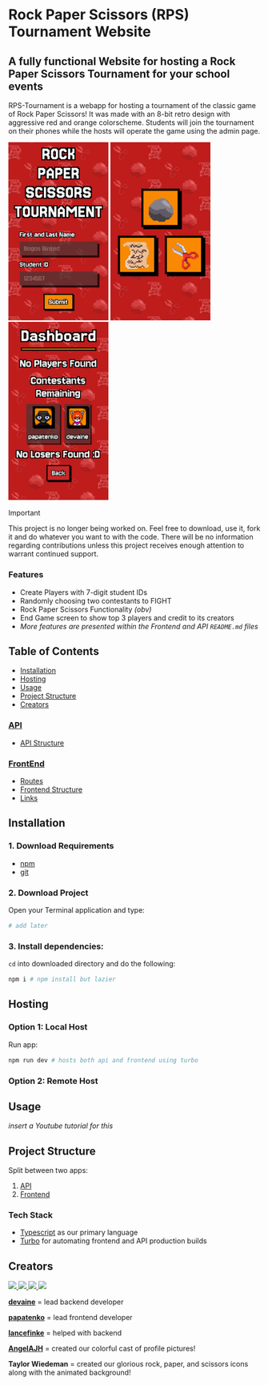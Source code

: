# Rock Paper Scissors (RPS) Tournament Website

## A fully functional Website for hosting a Rock Paper Scissors Tournament for your school events

RPS-Tournament is a webapp for hosting a tournament of the classic game of Rock Paper Scissors! It was made with an 8-bit retro design with aggressive red and orange colorscheme. Students will join the tournament on their phones while the hosts will operate the game using the admin page.

<img src="./screenshots/landing.png" width="200" alt="Landing Page">
<img src="./screenshots/play.png" width="200" alt="Play Page">
<img src="./screenshots/dashboard.png" width="200" alt="Dashboard Page">

> [!IMPORTANT]
> This project is no longer being worked on. Feel free to download, use it, fork it and do whatever you want to with the code. There will be no information regarding contributions unless this project receives enough attention to warrant continued support.

### Features

- Create Players with 7-digit student IDs
- Randomly choosing two contestants to FIGHT
- Rock Paper Scissors Functionality _(obv)_
- End Game screen to show top 3 players and credit to its creators
- _More features are presented within the Frontend and API `README.md` files_

## Table of Contents

- [Installation](#installation)
- [Hosting](#hosting)
- [Usage](#usage)
- [Project Structure](#project-structure)
- [Creators](#creators)

### [API](./apps/api/README.md)

- [API Structure](./apps/api/README.md#api-structure)

### [FrontEnd](./apps/frontend/README.md)

- [Routes](./apps/frontend/README.md#routes)
- [Frontend Structure](./apps/frontend/README.md#frontend-structure)
- [Links](./apps/frontend/README.md#links)

## Installation

### 1. Download Requirements

- [npm](https://docs.npmjs.com/downloading-and-installing-node-js-and-npm)
- [git](https://git-scm.com/downloads)

### 2. Download Project

Open your Terminal application and type:

```sh
# add later
```

### 3. Install dependencies:

`cd` into downloaded directory and do the following:

```sh
npm i # npm install but lazier
```

## Hosting

### Option 1: Local Host

Run app:

```sh
npm run dev # hosts both api and frontend using turbo
```

### Option 2: Remote Host

## Usage

_insert a Youtube tutorial for this_

## Project Structure

Split between two apps:

1. [API](./apps/api/README.md#api-structure)
2. [Frontend](./apps/api/README.md#frontend-structure)

### Tech Stack

- [Typescript](https://www.typescriptlang.org/) as our primary language
- [Turbo](https://turborepo.com/) for automating frontend and API production builds

## Creators

<a href="https://github.com/devaine">
<img src="https://github.com/devaine.png?size=50">
</a>
<a href="https://github.com/papatenko">
<img src="https://github.com/papatenko.png?size=50">
</a>
<a href="https://github.com/lancefinke">
<img src="https://github.com/lancefinke.png?size=50">
</a>
<a href="https://github.com/AngelAJH">
<img src="https://github.com/AngelAJH.png?size=50">
</a>

**[devaine](https://github.com/devaine)** = lead backend developer

**[papatenko](https://github.com/papatenko)** = lead frontend developer

**[lancefinke](https://github.com/papatenko)** = helped with backend

**[AngelAJH](https://github.com/AngelAJH)** = created our colorful cast of profile pictures!

**Taylor Wiedeman** = created our glorious rock, paper, and scissors icons along with the animated background!
